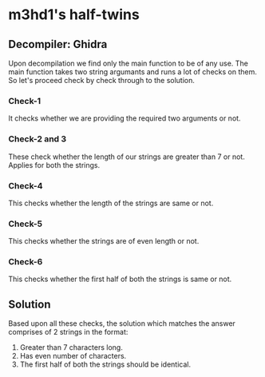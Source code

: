 # m3hd1's half-twins

## Decompiler: Ghidra

Upon decompilation we find only the main function to be of any use. The main function takes two string argumants and runs a lot of checks on them. So let's proceed check by check through to the solution.

### Check-1

It checks whether we are providing the required two arguments or not.

### Check-2 and 3

These check whether the length of our strings are greater than 7 or not. Applies for both the strings.

### Check-4

This checks whether the length of the strings are same or not.

### Check-5

This checks whether the strings are of even length or not.

### Check-6

This checks whether the first half of both the strings is same or not.

## Solution

Based upon all these checks, the solution which matches the answer comprises of 2 strings in the format:

1. Greater than 7 characters long.
2. Has even number of characters.
3. The first half of both the strings should be identical.
